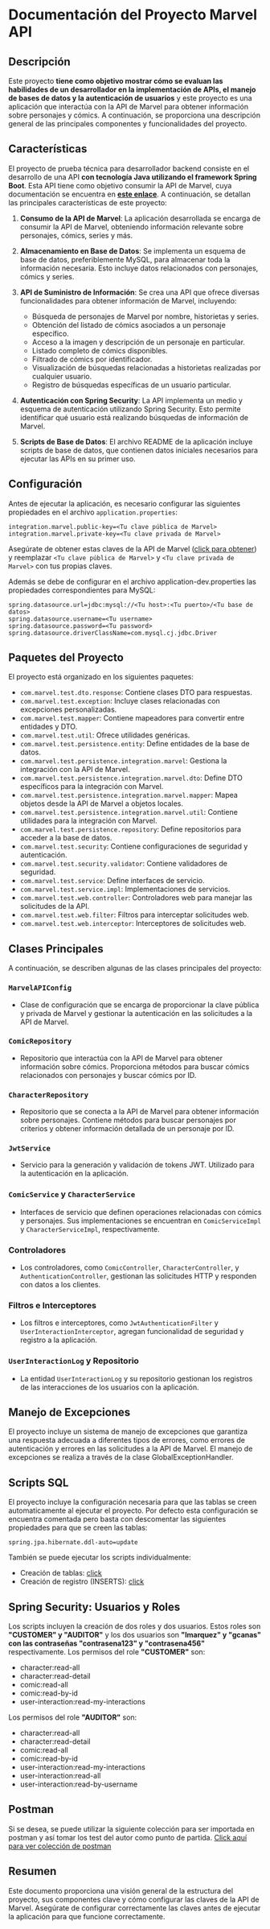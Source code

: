 # Documentación del Proyecto Marvel API

## Descripción
Este proyecto **tiene como objetivo mostrar cómo se evaluan las habilidades de un desarrollador en la implementación de APIs, el manejo de bases de datos y la autenticación de usuarios** y este proyecto es una aplicación que interactúa con la API de Marvel para obtener información sobre personajes y cómics. A continuación, se proporciona una descripción general de las principales componentes y funcionalidades del proyecto.

## Características
El proyecto de prueba técnica para desarrollador backend consiste en el desarrollo de una API **con tecnología Java utilizando el framework Spring Boot**. Esta API tiene como objetivo consumir la API de Marvel, cuya documentación se encuentra en **[este enlace](https://developer.marvel.com/)**. A continuación, se detallan las principales características de este proyecto:

1. **Consumo de la API de Marvel**: La aplicación desarrollada se encarga de consumir la API de Marvel, obteniendo información relevante sobre personajes, cómics, series y más.

2. **Almacenamiento en Base de Datos**: Se implementa un esquema de base de datos, preferiblemente MySQL, para almacenar toda la información necesaria. Esto incluye datos relacionados con personajes, cómics y series.

3. **API de Suministro de Información**: Se crea una API que ofrece diversas funcionalidades para obtener información de Marvel, incluyendo:
    - Búsqueda de personajes de Marvel por nombre, historietas y series.
    - Obtención del listado de cómics asociados a un personaje específico.
    - Acceso a la imagen y descripción de un personaje en particular.
    - Listado completo de cómics disponibles.
    - Filtrado de cómics por identificador.
    - Visualización de búsquedas relacionadas a historietas realizadas por cualquier usuario.
    - Registro de búsquedas específicas de un usuario particular.

5. **Autenticación con Spring Security**: La API implementa un medio y esquema de autenticación utilizando Spring Security. Esto permite identificar qué usuario está realizando búsquedas de información de Marvel.

6. **Scripts de Base de Datos**: El archivo README de la aplicación incluye scripts de base de datos, que contienen datos iniciales necesarios para ejecutar las APIs en su primer uso.


## Configuración
Antes de ejecutar la aplicación, es necesario configurar las siguientes propiedades en el archivo `application.properties`:

```properties
integration.marvel.public-key=<Tu clave pública de Marvel>
integration.marvel.private-key=<Tu clave privada de Marvel>
```
Asegúrate de obtener estas claves de la API de Marvel ([click para obtener](https://developer.marvel.com/)) y reemplazar `<Tu clave pública de Marvel>` y `<Tu clave privada de Marvel>` con tus propias claves.


Además se debe de configurar en el archivo application-dev.properties las propiedades correspondientes para MySQL:
```properties
spring.datasource.url=jdbc:mysql://<Tu host>:<Tu puerto>/<Tu base de datos>
spring.datasource.username=<Tu username>
spring.datasource.password=<Tu password>
spring.datasource.driverClassName=com.mysql.cj.jdbc.Driver
```

## Paquetes del Proyecto
El proyecto está organizado en los siguientes paquetes:

- `com.marvel.test.dto.response`: Contiene clases DTO para respuestas.
- `com.marvel.test.exception`: Incluye clases relacionadas con excepciones personalizadas.
- `com.marvel.test.mapper`: Contiene mapeadores para convertir entre entidades y DTO.
- `com.marvel.test.util`: Ofrece utilidades genéricas.
- `com.marvel.test.persistence.entity`: Define entidades de la base de datos.
- `com.marvel.test.persistence.integration.marvel`: Gestiona la integración con la API de Marvel.
- `com.marvel.test.persistence.integration.marvel.dto`: Define DTO específicos para la integración con Marvel.
- `com.marvel.test.persistence.integration.marvel.mapper`: Mapea objetos desde la API de Marvel a objetos locales.
- `com.marvel.test.persistence.integration.marvel.util`: Contiene utilidades para la integración con Marvel.
- `com.marvel.test.persistence.repository`: Define repositorios para acceder a la base de datos.
- `com.marvel.test.security`: Contiene configuraciones de seguridad y autenticación.
- `com.marvel.test.security.validator`: Contiene validadores de seguridad.
- `com.marvel.test.service`: Define interfaces de servicio.
- `com.marvel.test.service.impl`: Implementaciones de servicios.
- `com.marvel.test.web.controller`: Controladores web para manejar las solicitudes de la API.
- `com.marvel.test.web.filter`: Filtros para interceptar solicitudes web.
- `com.marvel.test.web.interceptor`: Interceptores de solicitudes web.

## Clases Principales
A continuación, se describen algunas de las clases principales del proyecto:

### `MarvelAPIConfig`
- Clase de configuración que se encarga de proporcionar la clave pública y privada de Marvel y gestionar la autenticación en las solicitudes a la API de Marvel.

### `ComicRepository`
- Repositorio que interactúa con la API de Marvel para obtener información sobre cómics. Proporciona métodos para buscar cómics relacionados con personajes y buscar cómics por ID.

### `CharacterRepository`
- Repositorio que se conecta a la API de Marvel para obtener información sobre personajes. Contiene métodos para buscar personajes por criterios y obtener información detallada de un personaje por ID.

### `JwtService`
- Servicio para la generación y validación de tokens JWT. Utilizado para la autenticación en la aplicación.

### `ComicService` y `CharacterService`
- Interfaces de servicio que definen operaciones relacionadas con cómics y personajes. Sus implementaciones se encuentran en `ComicServiceImpl` y `CharacterServiceImpl`, respectivamente.

### Controladores
- Los controladores, como `ComicController`, `CharacterController`, y `AuthenticationController`, gestionan las solicitudes HTTP y responden con datos a los clientes.

### Filtros e Interceptores
- Los filtros e interceptores, como `JwtAuthenticationFilter` y `UserInteractionInterceptor`, agregan funcionalidad de seguridad y registro a la aplicación.

### `UserInteractionLog` y Repositorio
- La entidad `UserInteractionLog` y su repositorio gestionan los registros de las interacciones de los usuarios con la aplicación.

## Manejo de Excepciones
El proyecto incluye un sistema de manejo de excepciones que garantiza una respuesta adecuada a diferentes tipos de errores, como errores de autenticación y errores en las solicitudes a la API de Marvel. El manejo de excepciones se realiza a través de la clase GlobalExceptionHandler.

## Scripts SQL
El proyecto incluye la configuración necesaria para que las tablas se creen automaticamente al ejecutar el proyecto.
Por defecto esta configuración se encuentra comentada pero basta con descomentar las siguientes propiedades para que se creen las tablas:

```properties
spring.jpa.hibernate.ddl-auto=update
```

También se puede ejecutar los scripts individualmente:
- Creación de tablas: [click](./src/main/resources/marvel_app.sql)
- Creación de registro (INSERTS): [click](./src/main/resources/data-mysql.sql)

## Spring Security: Usuarios y Roles
Los scripts incluyen la creación de dos roles y dos usuarios. Estos roles son **"CUSTOMER" y "AUDITOR"** y los dos usuarios son **"lmarquez" y "gcanas" con las contraseñas "contrasena123" y "contrasena456"** respectivamente.
Los permisos del role **"CUSTOMER"** son:
- character:read-all
- character:read-detail
- comic:read-all
- comic:read-by-id
- user-interaction:read-my-interactions

Los permisos del role **"AUDITOR"** son:
- character:read-all
- character:read-detail
- comic:read-all
- comic:read-by-id
- user-interaction:read-my-interactions
- user-interaction:read-all
- user-interaction:read-by-username

## Postman
Si se desea, se puede utilizar la siguiente colección para ser importada en postman y así tomar los test del autor como punto de partida. [Click aquí para ver colección de postman](./Marvel%20Test.postman_collection.json)

## Resumen
Este documento proporciona una visión general de la estructura del proyecto, sus componentes clave y cómo configurar las claves de la API de Marvel. Asegúrate de configurar correctamente las claves antes de ejecutar la aplicación para que funcione correctamente.